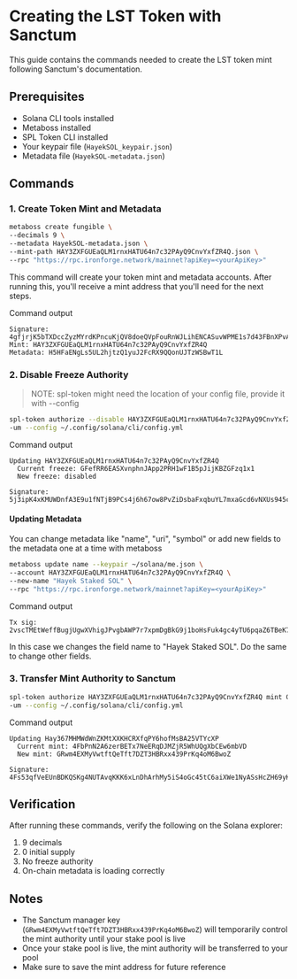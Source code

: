 # Creating the LST Token with Sanctum

This guide contains the commands needed to create the LST token mint following Sanctum's documentation.

## Prerequisites

- Solana CLI tools installed
- Metaboss installed
- SPL Token CLI installed
- Your keypair file (`HayekSOL_keypair.json`)
- Metadata file (`HayekSOL-metadata.json`)

## Commands

### 1. Create Token Mint and Metadata

```bash
metaboss create fungible \
--decimals 9 \
--metadata HayekSOL-metadata.json \
--mint-path HAY3ZXFGUEaQLM1rnxHATU64n7c32PAyQ9CnvYxfZR4Q.json \
--rpc "https://rpc.ironforge.network/mainnet?apiKey=<yourApiKey>"
```

This command will create your token mint and metadata accounts. After running this, you'll receive a mint address that you'll need for the next steps.

Command output

```text
Signature: 4gfjrjK5bTXDccZyzMYrdKPncuKjQV8doeQVpFouRnWJLihENCASuvWPME1s7d43FBnXPvALGFrBa7bPwBA1KnbN
Mint: HAY3ZXFGUEaQLM1rnxHATU64n7c32PAyQ9CnvYxfZR4Q
Metadata: H5HFaENgLs5UL2hjtzQ1yuJ2FcRX9QQonUJTzWSBwT1L
```

### 2. Disable Freeze Authority

> NOTE: spl-token might need the location of your config file, provide it with --config

```bash
spl-token authorize --disable HAY3ZXFGUEaQLM1rnxHATU64n7c32PAyQ9CnvYxfZR4Q freeze \
-um --config ~/.config/solana/cli/config.yml
```

Command output

```text
Updating HAY3ZXFGUEaQLM1rnxHATU64n7c32PAyQ9CnvYxfZR4Q
  Current freeze: GFefRR6EASXvnphnJApp2PRH1wF1B5pJijKBZGFzq1x1
  New freeze: disabled

Signature: 5j3ipK4xKMUWDnfA3E9u1fNTjB9PCs4j6h67ow8PvZiDsbaFxqbuYL7mxaGcd6vNXUs945cLd664GPCpAimebX5D
```

#### Updating Metadata

You can change metadata like "name", "uri", "symbol" or add new fields to the metadata one at a time with metaboss

```sh
metaboss update name --keypair ~/solana/me.json \
--account HAY3ZXFGUEaQLM1rnxHATU64n7c32PAyQ9CnvYxfZR4Q \
--new-name "Hayek Staked SOL" \
--rpc "https://rpc.ironforge.network/mainnet?apiKey=<yourApiKey>"
```

Command output

```text
Tx sig: 2vscTMEtWeffBugjUgwXVhigJPvgbAWP7r7xpmDgBkG9j1boHsFuk4gc4yTU6pqaZ6TBeK78HbeFN622jCjatdyz
```

In this case we changes the field name to "Hayek Staked SOL". Do the same to change other fields.

### 3. Transfer Mint Authority to Sanctum

```bash
spl-token authorize HAY3ZXFGUEaQLM1rnxHATU64n7c32PAyQ9CnvYxfZR4Q mint GRwm4EXMyVwtftQeTft7DZT3HBRxx439PrKq4oM6BwoZ \
-um --config ~/.config/solana/cli/config.yml
```

Command output

```text
Updating Hay367MHMWdWnZKMtXXKHCRXfqPY6hofMsBA25VTYcXP
  Current mint: 4FbPnN2A6zerBETx7NeERqDJMZjR5WhUQgXbCEw6mbVD
  New mint: GRwm4EXMyVwtftQeTft7DZT3HBRxx439PrKq4oM6BwoZ

Signature: 4Fs53qfVeEUnBDKQSKg4NUTAvqKKK6xLnDhArhMy5iS4oGc45tC6aiXWe1NyASsHcZH69yKoeJTYF8NM55LudeY8
```

## Verification

After running these commands, verify the following on the Solana explorer:

1. 9 decimals
2. 0 initial supply
3. No freeze authority
4. On-chain metadata is loading correctly

## Notes

- The Sanctum manager key (`GRwm4EXMyVwtftQeTft7DZT3HBRxx439PrKq4oM6BwoZ`) will temporarily control the mint authority until your stake pool is live
- Once your stake pool is live, the mint authority will be transferred to your pool
- Make sure to save the mint address for future reference
